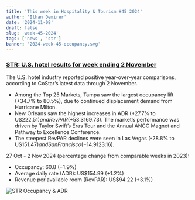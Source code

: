 ```yaml
---
title: 'This week in Hospitality & Tourism #45 2024'
author: 'Ilhan Demirer'
date: '2024-11-08'
draft: false
slug: 'week-45-2024'
tags: ['news', 'str']
banner: '2024-week-45-occupancy.svg'
---
```


### [STR: U.S. hotel results for week ending 2 November](https://str.com/press-release/us-hotel-results-week-ending-2-november)

The U.S. hotel industry reported positive year-over-year comparisons, according to CoStar’s latest data through 2 November.

- Among the Top 25 Markets, Tampa saw the largest occupancy lift (+34.7% to 80.5%), due to continued displacement demand from Hurricane Milton.
- New Orleans saw the highest increases in ADR (+27.7% to US$222.51) and RevPAR (+53.3% to US$169.73). The market’s performance was driven by Taylor Swift’s Eras Tour and the Annual ANCC Magnet and Pathway to Excellence Conference.
- The steepest RevPAR declines were seen in Las Vegas (-28.8% to US$151.47) and San Francisco (-14.9% to US$123.16).

27 Oct - 2 Nov 2024 (percentage change from comparable weeks in 2023):

- Occupancy: 60.8 (+1.9%)
- Average daily rate (ADR): US$154.99 (+1.2%)
- Revenue per available room (RevPAR): US$94.22 (+3.1%)

![STR Occupancy & ADR](/images/blogimages/2024-week-45-occupancy.svg)
